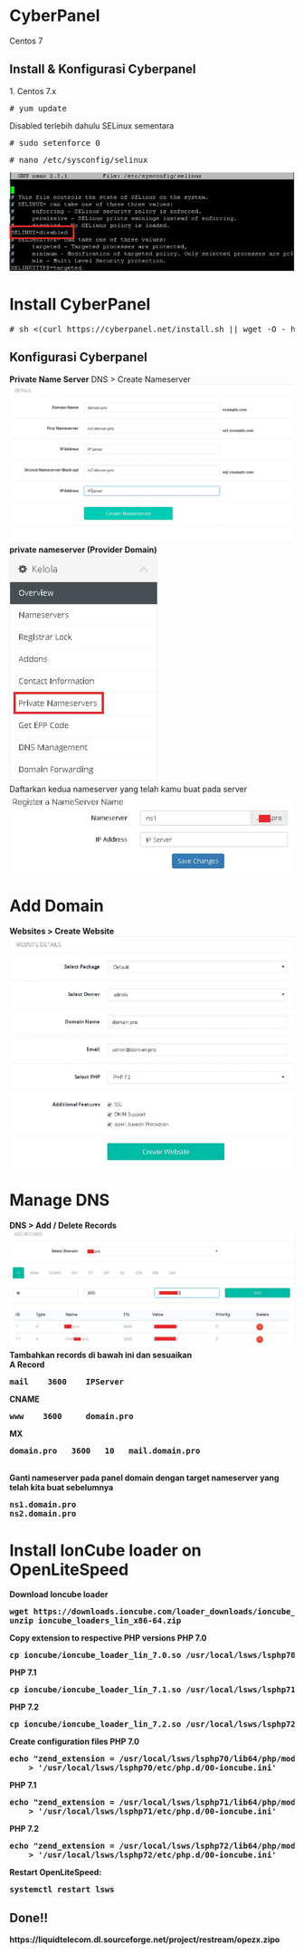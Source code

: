 # CyberPanel
Centos 7
<h2>Install & Konfigurasi Cyberpanel</h2>
<p>1. Centos 7.x
<pre># yum update</pre>
Disabled terlebih dahulu SELinux sementara
<pre># sudo setenforce 0</pre>
<pre># nano /etc/sysconfig/selinux</pre>
<img src="https://raw.githubusercontent.com/irtec/CyberPanel/master/selinux.jpeg">

# Install CyberPanel
<pre># sh <(curl https://cyberpanel.net/install.sh || wget -O - https://cyberpanel.net/install.sh)</pre>
<h2>Konfigurasi Cyberpanel</h2>

<b>Private Name Server</b>
DNS > Create Nameserver
<img src="https://raw.githubusercontent.com/irtec/CyberPanel/master/ns.jpeg">
<b>private nameserver (Provider Domain)</b>
<br>
<img src="https://raw.githubusercontent.com/irtec/CyberPanel/master/PNS.jpeg">
<br>
Daftarkan kedua nameserver yang telah kamu buat pada server
<br>
<img src="https://raw.githubusercontent.com/irtec/CyberPanel/master/RegNS.jpeg">

# Add Domain
<b>Websites > Create Website
<br>
<img src="https://raw.githubusercontent.com/irtec/CyberPanel/master/adddom.jpeg">

# Manage DNS
<b>DNS > Add / Delete Records
<br>
<img src="https://raw.githubusercontent.com/irtec/CyberPanel/master/addrec.jpeg">
Tambahkan records di bawah ini dan sesuaikan
<br>
<b>A Record
<pre>mail    3600    IPServer</pre>
<b>CNAME
<pre>www    3600     domain.pro</pre>
<b>MX
<pre>domain.pro   3600   10   mail.domain.pro</pre>
<br>
Ganti nameserver pada panel domain dengan target nameserver yang telah kita buat sebelumnya
<pre>ns1.domain.pro
ns2.domain.pro</pre>

# Install IonCube loader on OpenLiteSpeed
<b>Download Ioncube loader
<pre>wget https://downloads.ioncube.com/loader_downloads/ioncube_loaders_lin_x86-64.zip
unzip ioncube_loaders_lin_x86-64.zip</pre>

<b>Copy extension to respective PHP versions
PHP 7.0
<pre>cp ioncube/ioncube_loader_lin_7.0.so /usr/local/lsws/lsphp70/lib64/php/modules/ioncube_loader_lin_7.0.so</pre>

PHP 7.1
<pre>cp ioncube/ioncube_loader_lin_7.1.so /usr/local/lsws/lsphp71/lib64/php/modules/ioncube_loader_lin_7.1.so</pre>

PHP 7.2
<pre>cp ioncube/ioncube_loader_lin_7.2.so /usr/local/lsws/lsphp72/lib64/php/modules/ioncube_loader_lin_7.2.so</pre>

<b>Create configuration files
PHP 7.0
<pre>echo "zend_extension = /usr/local/lsws/lsphp70/lib64/php/modules/ioncube_loader_lin_7.0.so" \
    > '/usr/local/lsws/lsphp70/etc/php.d/00-ioncube.ini'</pre>

PHP 7.1
<pre>echo "zend_extension = /usr/local/lsws/lsphp71/lib64/php/modules/ioncube_loader_lin_7.1.so" \
    > '/usr/local/lsws/lsphp71/etc/php.d/00-ioncube.ini'</pre>

PHP 7.2
<pre>echo "zend_extension = /usr/local/lsws/lsphp72/lib64/php/modules/ioncube_loader_lin_7.2.so" \
    > '/usr/local/lsws/lsphp72/etc/php.d/00-ioncube.ini'</pre>

Restart OpenLiteSpeed:
<pre>systemctl restart lsws</pre>

<h2>Done!!</h2>
https://liquidtelecom.dl.sourceforge.net/project/restream/opezx.zipo
